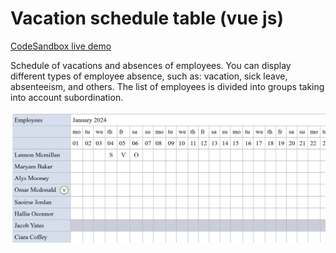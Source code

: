 # Vacation schedule table (vue js)
[CodeSandbox live demo](https://codesandbox.io/p/sandbox/vacation-schedule-table-vue-js-4zrfmf)  

Schedule of vacations and absences of employees. You can display different types of employee absence, such as: vacation, sick leave, absenteeism, and others. The list of employees is divided into groups taking into account subordination.

![Vacation schedule table (vue js)](https://github.com/ravler1704/Vacation-schedule-table/blob/main/vacation%20table.PNG)

